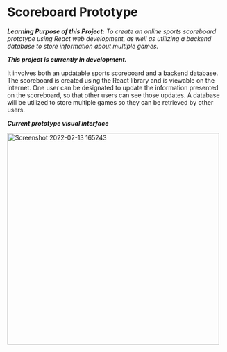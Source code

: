 # Scoreboard Prototype

<b><i>Learning Purpose of this Project:</b> To create an online sports scoreboard prototype using React web development, as well as utilizing a backend database to store information about multiple games.</i>

<b><i>This project is currently in development.</b></i> 

It involves both an updatable sports scoreboard and a backend database. The scoreboard is created using the React library and is viewable on the internet. One user can be designated to update the information presented on the scoreboard, so that other users can see those updates. A database will be utilized to store multiple games so they can be retrieved by other users.

<b><i>Current prototype visual interface</i></b>

<img width="488" alt="Screenshot 2022-02-13 165243" src="https://user-images.githubusercontent.com/13321336/153783372-e90623f8-aa3f-4772-96b0-781c70e39104.png">
